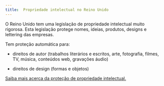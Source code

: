 ```yaml
---
title:  Propriedade intelectual no Reino Unido
---
```


O Reino Unido tem uma legislação de propriedade intelectual muito rigorosa. Esta legislação protege nomes, ideias, produtos, designs e lettering das empresas. 

Tem proteção automática para:

- direitos de autor (trabalhos literários e escritos, arte, fotografia, filmes, TV, música, conteúdos web, gravações áudio)

- direitos de design (formas e objetos)

[Saiba mais acerca da proteção de propriedade intelectual.](https://www.gov.uk/intellectual-property-an-overview/what-ip-is)



